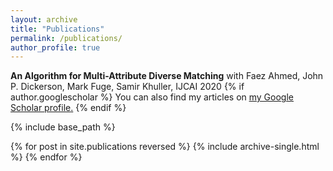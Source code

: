 ```yaml
---
layout: archive
title: "Publications"
permalink: /publications/
author_profile: true
---
```

**An Algorithm for Multi-Attribute Diverse Matching** with Faez Ahmed, John P. Dickerson, Mark Fuge, Samir Khuller, IJCAI 2020
{% if author.googlescholar %}
  You can also find my articles on <u><a href="{{author.googlescholar}}">my Google Scholar profile</a>.</u>
{% endif %}

{% include base_path %}

{% for post in site.publications reversed %}
  {% include archive-single.html %}
{% endfor %}

